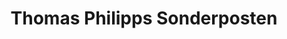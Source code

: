 ---
title: "Thomas Philipps Sonderposten"
url: /zell-mosel/thomas-philipps-sonderposten/
shop: Kramladen
---